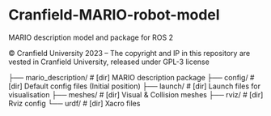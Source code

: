 # Cranfield-MARIO-robot-model
MARIO description model and package for ROS 2

© Cranfield University 2023 – The copyright and IP in this repository are vested in Cranfield University, released under GPL-3 license



├── mario_description/              # [dir] MARIO description package
    ├── config/                     # [dir] Default config files (Initial position)
    ├── launch/                     # [dir] Launch files for visualisation
    ├── meshes/                     # [dir] Visual & Collision meshes
    ├── rviz/                       # [dir] Rviz config
    └── urdf/                       # [dir] Xacro files

    

